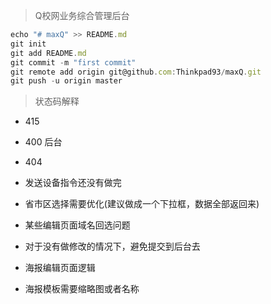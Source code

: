 > Q校网业务综合管理后台


``` javascript
echo "# maxQ" >> README.md
git init
git add README.md
git commit -m "first commit"
git remote add origin git@github.com:Thinkpad93/maxQ.git
git push -u origin master

```
> 状态码解释

* 415
* 400 后台
* 404




* 发送设备指令还没有做完
* 省市区选择需要优化(建议做成一个下拉框，数据全部返回来)
* 某些编辑页面域名回选问题
* 对于没有做修改的情况下，避免提交到后台去
* 海报编辑页面逻辑
* 海报模板需要缩略图或者名称


